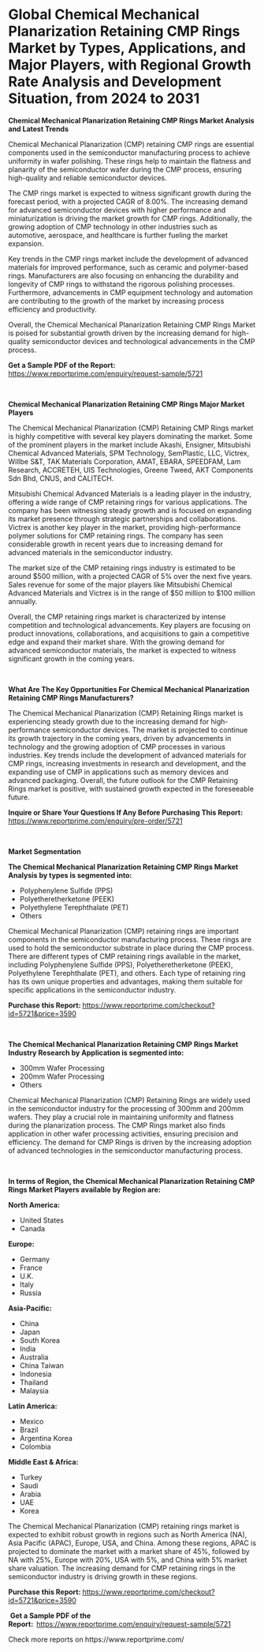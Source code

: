<p><h1>Global Chemical Mechanical Planarization Retaining CMP Rings Market by Types, Applications, and Major Players, with Regional Growth Rate Analysis and Development Situation, from 2024 to 2031</h1></p><p><strong>Chemical Mechanical Planarization Retaining CMP Rings Market Analysis and Latest Trends</strong></p>
<p><p>Chemical Mechanical Planarization (CMP) retaining CMP rings are essential components used in the semiconductor manufacturing process to achieve uniformity in wafer polishing. These rings help to maintain the flatness and planarity of the semiconductor wafer during the CMP process, ensuring high-quality and reliable semiconductor devices.</p><p>The CMP rings market is expected to witness significant growth during the forecast period, with a projected CAGR of 8.00%. The increasing demand for advanced semiconductor devices with higher performance and miniaturization is driving the market growth for CMP rings. Additionally, the growing adoption of CMP technology in other industries such as automotive, aerospace, and healthcare is further fueling the market expansion.</p><p>Key trends in the CMP rings market include the development of advanced materials for improved performance, such as ceramic and polymer-based rings. Manufacturers are also focusing on enhancing the durability and longevity of CMP rings to withstand the rigorous polishing processes. Furthermore, advancements in CMP equipment technology and automation are contributing to the growth of the market by increasing process efficiency and productivity.</p><p>Overall, the Chemical Mechanical Planarization Retaining CMP Rings Market is poised for substantial growth driven by the increasing demand for high-quality semiconductor devices and technological advancements in the CMP process.</p></p>
<p><strong>Get a Sample PDF of the Report:&nbsp;</strong> <a href="https://www.reportprime.com/enquiry/request-sample/5721">https://www.reportprime.com/enquiry/request-sample/5721</a></p>
<p>&nbsp;</p>
<p><strong>Chemical Mechanical Planarization Retaining CMP Rings Major Market Players</strong></p>
<p><p>The Chemical Mechanical Planarization (CMP) Retaining CMP Rings market is highly competitive with several key players dominating the market. Some of the prominent players in the market include Akashi, Ensigner, Mitsubishi Chemical Advanced Materials, SPM Technology, SemPlastic, LLC, Victrex, Willbe S&T, TAK Materials Corporation, AMAT, EBARA, SPEEDFAM, Lam Research, ACCRETEH, UIS Technologies, Greene Tweed, AKT Components Sdn Bhd, CNUS, and CALITECH.</p><p>Mitsubishi Chemical Advanced Materials is a leading player in the industry, offering a wide range of CMP retaining rings for various applications. The company has been witnessing steady growth and is focused on expanding its market presence through strategic partnerships and collaborations. Victrex is another key player in the market, providing high-performance polymer solutions for CMP retaining rings. The company has seen considerable growth in recent years due to increasing demand for advanced materials in the semiconductor industry.</p><p>The market size of the CMP retaining rings industry is estimated to be around $500 million, with a projected CAGR of 5% over the next five years. Sales revenue for some of the major players like Mitsubishi Chemical Advanced Materials and Victrex is in the range of $50 million to $100 million annually.</p><p>Overall, the CMP retaining rings market is characterized by intense competition and technological advancements. Key players are focusing on product innovations, collaborations, and acquisitions to gain a competitive edge and expand their market share. With the growing demand for advanced semiconductor materials, the market is expected to witness significant growth in the coming years.</p></p>
<p>&nbsp;</p>
<p><strong>What Are The Key Opportunities For Chemical Mechanical Planarization Retaining CMP Rings Manufacturers?</strong></p>
<p><p>The Chemical Mechanical Planarization (CMP) Retaining Rings market is experiencing steady growth due to the increasing demand for high-performance semiconductor devices. The market is projected to continue its growth trajectory in the coming years, driven by advancements in technology and the growing adoption of CMP processes in various industries. Key trends include the development of advanced materials for CMP rings, increasing investments in research and development, and the expanding use of CMP in applications such as memory devices and advanced packaging. Overall, the future outlook for the CMP Retaining Rings market is positive, with sustained growth expected in the foreseeable future.</p></p>
<p><strong>Inquire or Share Your Questions If Any Before Purchasing This Report:</strong> <a href="https://www.reportprime.com/enquiry/pre-order/5721">https://www.reportprime.com/enquiry/pre-order/5721</a></p>
<p>&nbsp;</p>
<p><strong>Market Segmentation</strong></p>
<p><strong>The Chemical Mechanical Planarization Retaining CMP Rings Market Analysis by types is segmented into:</strong></p>
<p><ul><li>Polyphenylene Sulfide (PPS)</li><li>Polyetheretherketone (PEEK)</li><li>Polyethylene Terephthalate (PET)</li><li>Others</li></ul></p>
<p><p>Chemical Mechanical Planarization (CMP) retaining rings are important components in the semiconductor manufacturing process. These rings are used to hold the semiconductor substrate in place during the CMP process. There are different types of CMP retaining rings available in the market, including Polyphenylene Sulfide (PPS), Polyetheretherketone (PEEK), Polyethylene Terephthalate (PET), and others. Each type of retaining ring has its own unique properties and advantages, making them suitable for specific applications in the semiconductor industry.</p></p>
<p><strong>Purchase this Report:&nbsp;</strong><a href="https://www.reportprime.com/checkout?id=5721&price=3590">https://www.reportprime.com/checkout?id=5721&price=3590</a></p>
<p>&nbsp;</p>
<p><strong>The Chemical Mechanical Planarization Retaining CMP Rings Market Industry Research by Application is segmented into:</strong></p>
<p><ul><li>300mm Wafer Processing</li><li>200mm Wafer Processing</li><li>Others</li></ul></p>
<p><p>Chemical Mechanical Planarization (CMP) Retaining Rings are widely used in the semiconductor industry for the processing of 300mm and 200mm wafers. They play a crucial role in maintaining uniformity and flatness during the planarization process. The CMP Rings market also finds application in other wafer processing activities, ensuring precision and efficiency. The demand for CMP Rings is driven by the increasing adoption of advanced technologies in the semiconductor manufacturing process.</p></p>
<p>&nbsp;</p>
<p><strong>In terms of Region, the Chemical Mechanical Planarization Retaining CMP Rings Market Players available by Region are:</strong></p>
<p>
    <p> <strong> North America: </strong>
        <ul>
            <li>United States</li>
            <li>Canada</li>
        </ul>
        </p> 
    <p> <strong> Europe: </strong>
        <ul>
            <li>Germany</li>
            <li>France</li>
            <li>U.K.</li>
            <li>Italy</li>
            <li>Russia</li>
        </ul>
        </p> 
    <p> <strong> Asia-Pacific: </strong>
        <ul>
            <li>China</li>
            <li>Japan</li>
            <li>South Korea</li>
            <li>India</li>
            <li>Australia</li>
            <li>China Taiwan</li>
            <li>Indonesia</li>
            <li>Thailand</li>
            <li>Malaysia</li>
        </ul>
        </p> 
    <p> <strong> Latin America: </strong>
        <ul>
            <li>Mexico</li>
            <li>Brazil</li>
            <li>Argentina Korea</li>
            <li>Colombia</li>
        </ul>
        </p> 
    <p> <strong> Middle East & Africa: </strong>
        <ul>
            <li>Turkey</li>
            <li>Saudi</li>
            <li>Arabia</li>
            <li>UAE</li>
            <li>Korea</li>
        </ul>
    </p>
    </p>
<p><p>The Chemical Mechanical Planarization (CMP) retaining rings market is expected to exhibit robust growth in regions such as North America (NA), Asia Pacific (APAC), Europe, USA, and China. Among these regions, APAC is projected to dominate the market with a market share of 45%, followed by NA with 25%, Europe with 20%, USA with 5%, and China with 5% market share valuation. The increasing demand for CMP retaining rings in the semiconductor industry is driving growth in these regions.</p></p>
<p><strong>Purchase this Report: </strong><a href="https://www.reportprime.com/checkout?id=5721&price=3590">https://www.reportprime.com/checkout?id=5721&price=3590</a></p>
<p>&nbsp;<strong>Get a Sample PDF of the Report:&nbsp;&nbsp;</strong><a href="https://www.reportprime.com/enquiry/request-sample/5721">https://www.reportprime.com/enquiry/request-sample/5721</a></p>
<p><strong></strong></p>
<p>Check more reports on https://www.reportprime.com/</p>
